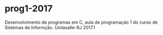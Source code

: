 # prog1-2017
Desenvolvimento de programas em C, aula de programação 1 do curso de Sistemas de Informção. Unilasalle-RJ 2017.1
